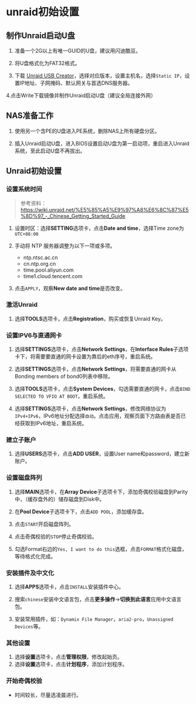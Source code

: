 # unraid初始设置

## 制作Unraid启动U盘

1. 准备一个2G以上有唯一GUID的U盘，建议用闪迪酷豆。

2. 将U盘格式化为FAT32格式。

3. 下载 [Unraid USB Creator](https://unraid.net/download)，选择对应版本，设置主机名，选择```Static IP```，设置IP地址、子网掩码、默认网关与首选DNS服务器。

4.点击Write下载镜像并制作Unraid启动U盘（建议全局连接外网）

## NAS准备工作

1. 使用另一个含PE的U盘进入PE系统，删除NAS上所有硬盘分区。

2. 插入Unraid启动U盘，进入BIOS设置启动U盘为第一启动项，重启进入Unraid系统，至此启动U盘不再拔出。

## Unraid初始设置

### 设置系统时间

> 参考资料：<https://wiki.unraid.net/%E5%85%A5%E9%97%A8%E6%8C%87%E5%8D%97_-_Chinese_Getting_Started_Guide>

1. 设置时区：选择**SETTING**选项卡，点击**Date and time**，选择Time zone为```UTC+08:00```

2. 手动将 NTP 服务器调整为以下一项或多项。

    + ntp.ntsc.ac.cn
    + cn.ntp.org.cn
    + time.pool.aliyun.com
    + time1.cloud.tencent.com

3. 点击```APPLY```，观察**New date and time**是否改变。

### 激活Unraid

1. 选择**TOOLS**选项卡，点击**Registration**，购买或恢复Unraid Key。

### 设置IPV6与直通网卡

1. 选择**SETTINGS**选项卡，点击**Network Settings**，在**Interface Rules**子选项卡下，将需要要直通的网卡设置为靠后的eth序号，重启系统。

2. 选择**SETTINGS**选项卡，点击**Network Settings**，将需要直通的网卡从Bonding members of bond0列表中移除。

3. 选择**TOOLS**选项卡，点击**System Devices**，勾选需要直通的网卡，点击```BIND SELECTED TO VFIO AT BOOT```，重启系统。

4. 选择**SETTINGS**选项卡，点击**Network Settings**，修改网络协议为```IPv4+IPv6```，IPv6地址分配选择```自动```。点击应用，观察页面下方路由表是否已经获取到IPv6地址，重启系统。

### 建立子账户

1. 选择**USERS**选项卡，点击**ADD USER**，设置User name和password，建立新账户。

### 设置磁盘阵列

1. 选择**MAIN**选项卡，在**Array Device**子选项卡下，添加奇偶校验磁盘到Parity中，（缓存盘外的）储存磁盘到Disk中。

2. 在**Pool Device**子选项卡下，点击```ADD POOL```，添加缓存盘。

3. 点击```START```开启磁盘阵列。

4. 点击奇偶校验的```STOP```停止奇偶校验。

5. 勾选Format右边的```Yes, I want to do this```选框，点击```FORMAT```格式化磁盘，等待格式化完成。

### 安装插件及中文化

1. 选择**APPS**选项卡，点击```INSTALL```安装插件中心。

2. 搜索```chinese```安装中文语言包，点击**更多操作**->**切换到此语言**应用中文语言包。

3. 安装常用插件，如：```Dynamix File Manager```，```aria2-pro```，```Unassigned Devices```等。

### 其他设置

1. 选择**设置**选项卡，点击**管理权限**，修改起始页。
2. 选择**设置**选项卡，点击**计划程序**，添加计划程序。

### 开始奇偶校验

+ 时间较长，尽量选凌晨进行。
